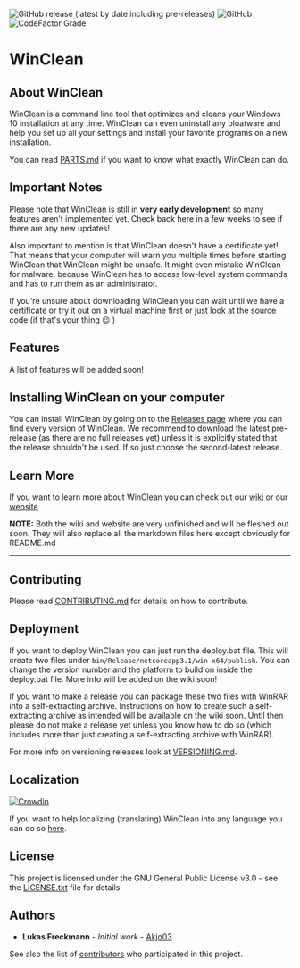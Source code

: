 ﻿![GitHub release (latest by date including pre-releases)](https://img.shields.io/github/downloads-pre/Akjo03/WinClean/latest/total?label=Downloads%20(latest)&style=flat-square) ![GitHub](https://img.shields.io/github/license/Akjo03/WinClean?label=License&style=flat-square) ![CodeFactor Grade](https://img.shields.io/codefactor/grade/github/Akjo03/WinClean?label=Code%20Grade&style=flat-square)

# WinClean

## About WinClean

WinClean is a command line tool that optimizes and cleans your Windows 10 installation at any time. WinClean can even uninstall any bloatware and help you set up all your settings and install your favorite programs on a new installation.

You can read [PARTS.md](PARTS.md) if you want to know what exactly WinClean can do.

## Important Notes

Please note that WinClean is still in **very early development** so many features aren't implemented yet. Check back here in a few weeks to see if there are any new updates!

Also important to mention is that WinClean doesn't have a certificate yet! That means that your computer will warn you multiple times before starting WinClean that WinClean might be unsafe. It might even mistake WinClean for malware, because WinClean has to access low-level system commands and has to run them as an administrator.

If you're unsure about downloading WinClean you can wait until we have a certificate or try it out on a virtual machine first or just look at the source code (if that's your thing :wink: )

## Features

A list of features will be added soon!

## Installing WinClean on your computer

You can install WinClean by going on to the [Releases page](https://github.com/Akjo03/WinClean/releases) where you can find every version of WinClean. We recommend to download the latest pre-release (as there are no full releases yet) unless it is explicitly stated that the release shouldn't be used. If so just choose the second-latest release.

## Learn More

If you want to learn more about WinClean you can check out our [wiki](https://github.com/Akjo03/WinClean/wiki) or our [website](https://akjo03.github.io/WinClean/).

**NOTE:** Both the wiki and website are very unfinished and will be fleshed out soon. They will also replace all the markdown files here except obviously for README.md

------

## Contributing

Please read [CONTRIBUTING.md](CONTRIBUTING.md) for details on how to contribute.


## Deployment

If you want to deploy WinClean you can just run the deploy.bat file. This will create two files under `bin/Release/netcoreapp3.1/win-x64/publish`. You can change the version number and the platform to build on inside the deploy.bat file. More info will be added on the wiki soon!

If you want to make a release you can package these two files with WinRAR into a self-extracting archive. Instructions on how to create such a self-extracting archive as intended will be available on the wiki soon. Until then please do not make a release yet unless you know how to do so (which includes more than just creating a self-extracting archive with WinRAR).

For more info on versioning releases look at [VERSIONING.md](VERSIONING.md).

## Localization
[![Crowdin](https://badges.crowdin.net/winclean/localized.svg)](https://crowdin.com/project/winclean)

If you want to help localizing (translating) WinClean into any language you can do so [here](https://crowdin.com/project/winclean).

## License

This project is licensed under the GNU General Public License v3.0 - see the [LICENSE.txt](LICENSE.txt) file for details

## Authors

* **Lukas Freckmann** - *Initial work* - [Akjo03](https://github.com/Akjo03)

See also the list of [contributors](https://github.com/Akjo03/WinClean/contributors) who participated in this project.
